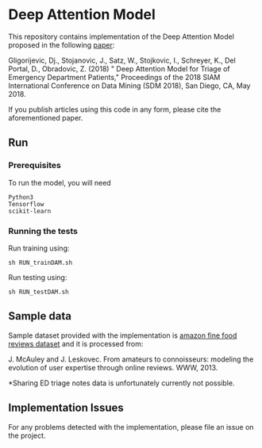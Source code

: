 # Deep Attention Model

This repository contains implementation of the Deep Attention Model proposed in the following [paper](https://astro.temple.edu/~tuf28053/papers/gligorijevicSDM18.pdf): 

Gligorijevic, Dj., Stojanovic, J., Satz, W., Stojkovic, I., Schreyer, K., Del Portal, D., Obradovic, Z. (2018) " Deep Attention Model for Triage of Emergency Department Patients," Proceedings of the 2018 SIAM International Conference on Data Mining (SDM 2018), San Diego, CA, May 2018.

If you publish articles using this code in any form, please cite the aforementioned paper.

## Run

### Prerequisites
To run the model, you will need
```
Python3
Tensorflow
scikit-learn
```

### Running the tests
Run training using: 
```
sh RUN_trainDAM.sh
```
Run testing using: 
```
sh RUN_testDAM.sh
```

## Sample data
Sample dataset provided with the implementation is [amazon fine food reviews dataset](https://www.kaggle.com/snap/amazon-fine-food-reviews) and it is processed from: 

J. McAuley and J. Leskovec. From amateurs to connoisseurs: modeling the evolution of user expertise through online reviews. WWW, 2013.

*Sharing ED triage notes data is unfortunately currently not possible.

## Implementation Issues

For any problems detected with the implementation, please file an issue on the project.
